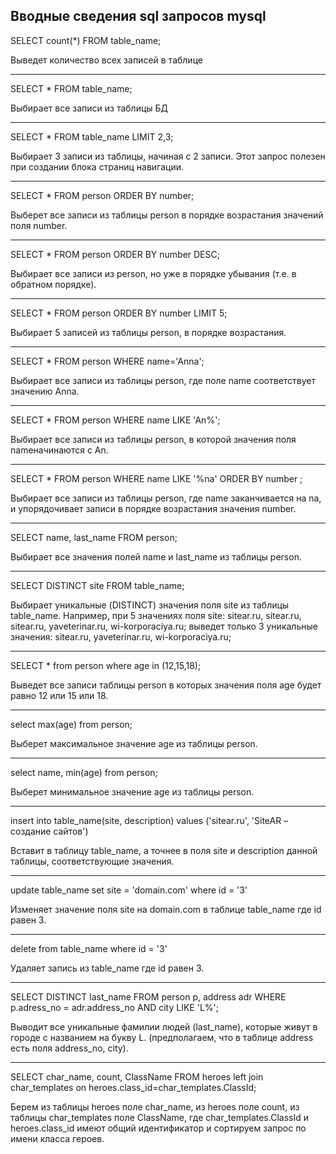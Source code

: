 ## Вводные сведения sql запросов mysql

SELECT count(*) FROM table_name;

Выведет количество всех записей в таблице

<hr>

SELECT * FROM table_name;

Выбирает все записи из таблицы БД

<hr>
SELECT * FROM table_name LIMIT 2,3;

Выбирает 3 записи из таблицы, начиная с 2 записи. Этот запрос полезен при создании блока страниц навигации.

<hr>

SELECT * FROM person ORDER BY number;

Выберет все записи из таблицы person в порядке возрастания значений поля number.

<hr>

SELECT * FROM person ORDER BY number DESC;

Выбирает все записи из person, но уже в порядке убывания (т.е. в обратном порядке).

<hr>

SELECT * FROM person ORDER BY number LIMIT 5;

Выбирает 5 записей из таблицы person, в порядке возрастания.

<hr>
SELECT * FROM person WHERE name='Anna';

Выбирает все записи из таблицы person, где поле name соответствует значению Anna.

<hr>

SELECT * FROM person WHERE name LIKE 'An%';

Выбирает все записи из таблицы person, в которой значения поля nameначинаются с An.

<hr>

SELECT * FROM person WHERE name LIKE '%na' ORDER BY number ;

Выбирает все записи из таблицы person, где name заканчивается на na, и упорядочивает записи в порядке возрастания значения number.

<hr>


SELECT name, last_name FROM person;

Выбирает все значения полей name и last_name из таблицы person.

<hr>

SELECT DISTINCT site FROM table_name;

Выбирает уникальные (DISTINCT) значения поля site из таблицы table_name. Например, при 5 значениях поля site: sitear.ru, sitear.ru, sitear.ru, yaveterinar.ru, wi-korporaciya.ru; выведет только 3 уникальные значения: sitear.ru, yaveterinar.ru, wi-korporaciya.ru;

<hr>

SELECT * from person where age in (12,15,18);

Выведет все записи таблицы person в которых значения поля age будет равно 12 или 15 или 18.

<hr>

select max(age) from person;

Выберет максимальное значение age из таблицы person.

<hr>

select name, min(age) from person;

Выберет минимальное значение age из таблицы person.

<hr>

insert into table_name(site, description) values ('sitear.ru', 'SiteAR – создание сайтов')

Вставит в таблицу table_name, а точнее в поля site и description данной таблицы, соответствующие значения.

<hr>
update table_name set site = 'domain.com' where id = '3'

Изменяет значение поля site на domain.com в таблице table_name где id равен 3.

<hr>

delete from table_name where id = '3'

Удаляет запись из table_name где id равен 3.

<hr>

SELECT DISTINCT last_name FROM person p, address adr WHERE p.adress_no = adr.address_no AND city LIKE 'L%';

Выводит все уникальные фамилии людей (last_name), которые живут в городе с названием на букву L. (предполагаем, что в таблице address есть поля address_no, city).

<hr>
SELECT char_name, count, ClassName FROM heroes left join char_templates on heroes.class_id=char_templates.ClassId;

 Берем из таблицы heroes поле char_name, из heroes поле count, из таблицы char_templates поле ClassName, где char_templates.ClassId и heroes.class_id имеют общий идентификатор и сортируем запрос по имени класса героев.